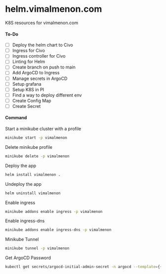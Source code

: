 # helm.vimalmenon.com

K8S resources for vimalmenon.com

#### To-Do

- [ ] Deploy the helm chart to Civo
- [ ] Ingress for Civo
- [ ] Ingress controller for Civo
- [ ] Linting for Helm
- [ ] Create branch on push to main
- [ ] Add ArgoCD to Ingress
- [ ] Manage secrets in ArgoCD
- [ ] Setup grafana
- [ ] Setup K8S in PI
- [ ] Find a way to deploy different env
- [ ] Create Config Map
- [ ] Create Secret

#### Command

Start a minikube cluster with a profile

```sh
minikube start -p vimalmenon
```

Delete minikube profile

```sh
minikube delete -p vimalmenon
```

Deploy the app

```sh
helm install vimalmenon .
```

Undeploy the app

```sh
helm uninstall vimalmenon
```

Enable ingress

```sh
minikube addons enable ingress -p vimalmenon
```

Enable ingress-dns

```sh
minikube addons enable ingress-dns -p vimalmenon
```

Minikube Tunnel

```sh
minikube tunnel -p vimalmenon
```

Get ArgoCD Password

```sh
kubectl get secrets/argocd-initial-admin-secret -n argocd --template={{.data.password}}| base64 -d | pbcopy
```
